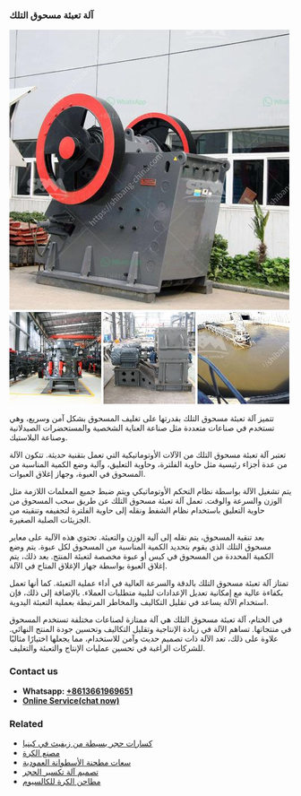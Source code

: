 <h3>آلة تعبئة مسحوق التلك</h3><img src='1701746250.jpg' alt=''><p>تتميز آلة تعبئة مسحوق التلك بقدرتها على تغليف المسحوق بشكل آمن وسريع، وهي تستخدم في صناعات متعددة مثل صناعة العناية الشخصية والمستحضرات الصيدلانية وصناعة البلاستيك.</p><p>تعتبر آلة تعبئة مسحوق التلك من الآلات الأوتوماتيكية التي تعمل بتقنية حديثة. تتكون الآلة من عدة أجزاء رئيسية مثل حاوية الفلترة، وحاوية التعليق، وآلية وضع الكمية المناسبة من المسحوق في العبوة، وجهاز إغلاق العبوات.</p><p>يتم تشغيل الآلة بواسطة نظام التحكم الأوتوماتيكي ويتم ضبط جميع المعلمات اللازمة مثل الوزن والسرعة والوقت. تعمل آلة تعبئة مسحوق التلك عن طريق سحب المسحوق من حاوية التعليق باستخدام نظام الشفط ونقله إلى حاوية الفلترة لتجفيفه وتنقيته من الجزيئات الصلبة الصغيرة.</p><p>بعد تنقية المسحوق، يتم نقله إلى آلية الوزن والتعبئة. تحتوي هذه الآلية على معاير مسحوق التلك الذي يقوم بتحديد الكمية المناسبة من المسحوق لكل عبوة. يتم وضع الكمية المحددة من المسحوق في كيس أو عبوة مخصصة لتعبئة المنتج. بعد ذلك، يتم إغلاق العبوة بواسطة جهاز الإغلاق المتاح في الآلة.</p><p>تمتاز آلة تعبئة مسحوق التلك بالدقة والسرعة العالية في أداء عملية التعبئة. كما أنها تعمل بكفاءة عالية مع إمكانية تعديل الإعدادات لتلبية متطلبات العملاء. بالإضافة إلى ذلك، فإن استخدام الآلة يساعد في تقليل التكاليف والمخاطر المرتبطة بعملية التعبئة اليدوية.</p><p>في الختام، آلة تعبئة مسحوق التلك هي آلة ممتازة لصناعات مختلفة تستخدم المسحوق في منتجاتها. تساهم الآلة في زيادة الإنتاجية وتقليل التكاليف وتحسين جودة المنتج النهائي. علاوة على ذلك، تعد الآلة ذات تصميم حديث وآمن للاستخدام، مما يجعلها اختيارًا مثاليًا للشركات الراغبة في تحسين عمليات الإنتاج والتعبئة والتغليف.</p><h3>Contact us</h3><ul><li><strong>Whatsapp:&nbsp;<a href="https://wa.me/8613661969651">+8613661969651</a></strong></li><li><a href="https://swt.shibang-china.com/?git&amp;zhl&amp;آلة تعبئة مسحوق التلك"><strong>Online Service(chat now)</strong></a></li></ul><h3>Related</h3><ul><li><a href='كسارات حجر بسيطة من زيفيث في كينيا.md'>كسارات حجر بسيطة من زيفيث في كينيا</a></li><li><a href='مصنع الكرة.md'>مصنع الكرة</a></li><li><a href='سعات مطحنة الأسطوانة العمودية.md'>سعات مطحنة الأسطوانة العمودية</a></li><li><a href='تصميم آلة تكسير الحجر.md'>تصميم آلة تكسير الحجر</a></li><li><a href='مطاحن الكرة للكالسيوم.md'>مطاحن الكرة للكالسيوم</a></li></ul>